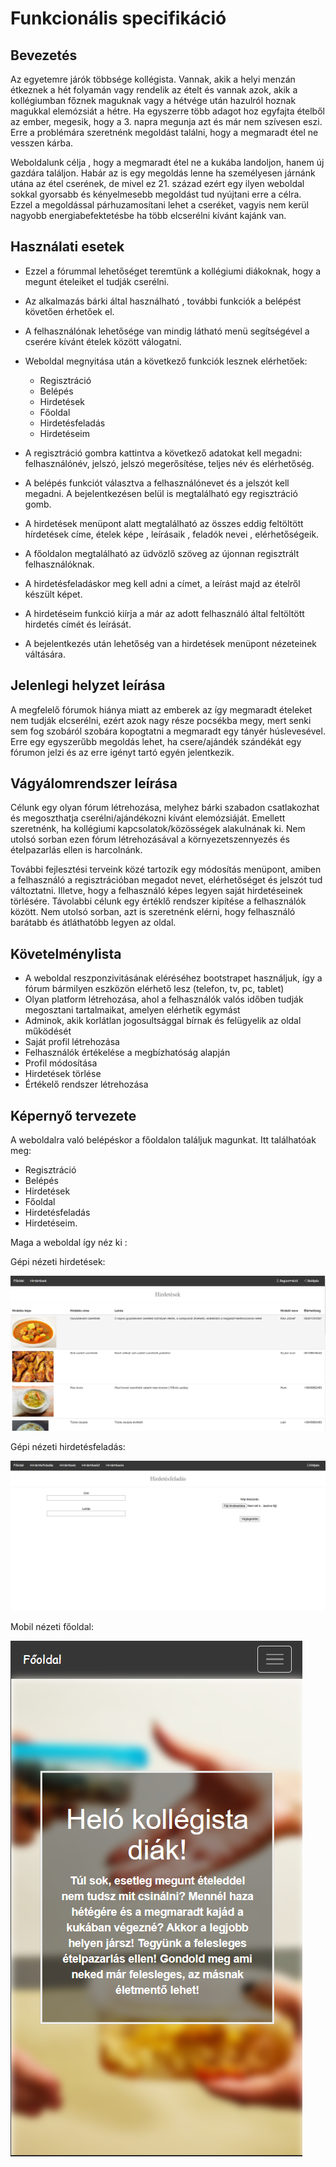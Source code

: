 # Funkcionális specifikáció


## Bevezetés

Az egyetemre járók többsége kollégista. Vannak, akik a helyi menzán étkeznek a hét 
folyamán vagy  rendelik az ételt és vannak azok, akik a kollégiumban főznek maguknak
vagy a hétvége után hazulról hoznak magukkal elemózsiát a hétre. Ha egyszerre több
adagot hoz egyfajta ételből az ember, megesik, hogy a 3. napra megunja azt és már nem
szívesen eszi. Erre a problémára szeretnénk megoldást találni, hogy a megmaradt 
étel ne vesszen kárba. 

Weboldalunk célja , hogy a megmaradt étel ne a kukába landoljon, hanem új gazdára
találjon.  Habár az is egy megoldás lenne ha személyesen járnánk utána az étel 
cserének, de mivel ez 21. század ezért egy ilyen weboldal sokkal gyorsabb és kényelmesebb
megoldást tud nyújtani erre a célra. Ezzel a megoldással párhuzamosítani lehet a cseréket,
vagyis nem kerül nagyobb energiabefektetésbe ha több elcserélni kívánt kajánk van.


## Használati esetek 

* Ezzel a fórummal lehetőséget teremtünk a kollégiumi diákoknak, hogy a megunt ételeiket
el tudják cserélni.
* Az alkalmazás bárki által használható , további funkciók a belépést követően érhetőek 
el.
* A felhasználónak lehetősége van mindig látható menü segítségével a cserére kívánt 
ételek között válogatni.
* Weboldal megnyitása után a következő funkciók lesznek elérhetőek:
  * Regisztráció 
  * Belépés
  * Hirdetések 
  * Főoldal
  * Hirdetésfeladás
  * Hirdetéseim


* A regisztráció gombra kattintva a következő adatokat kell megadni: felhasználónév,
jelszó, jelszó megerősítése, teljes név és elérhetőség.
* A belépés funkciót választva a felhasználónevet és a jelszót kell megadni. A bejelentkezésen
belül is megtalálható egy regisztráció gomb.
* A hirdetések menüpont alatt megtalálható az összes eddig feltöltött hírdetések címe,
ételek képe , leírásaik , feladók nevei , elérhetőségeik.
* A főoldalon megtalálható az üdvözlő szöveg az újonnan regisztrált felhasználóknak.
* A hirdetésfeladáskor meg kell adni a címet, a leírást majd az ételről készült képet.
* A hirdetéseim funkció kiírja a már az adott felhasználó által feltöltött hirdetés 
címét és leírását.
* A bejelentkezés után lehetőség van a hirdetések menüpont nézeteinek váltására.  


##	Jelenlegi helyzet leírása

A megfelelő fórumok hiánya miatt az emberek az így megmaradt ételeket nem tudják
elcserélni, ezért azok nagy része pocsékba megy, mert senki sem fog szobáról 
szobára kopogtatni a megmaradt egy tányér húslevesével. Erre egy egyszerűbb megoldás
lehet, ha csere/ajándék szándékát egy fórumon jelzi és az erre igényt tartó egyén
jelentkezik.


##	Vágyálomrendszer leírása

Célunk egy olyan fórum létrehozása, melyhez bárki szabadon csatlakozhat és megoszthatja
cserélni/ajándékozni kívánt elemózsiáját. Emellett szeretnénk, ha kollégiumi 
kapcsolatok/közösségek alakulnának ki. Nem utolsó sorban ezen fórum létrehozásával
a környezetszennyezés és ételpazarlás ellen is harcolnánk. 


További fejlesztési terveink közé tartozik egy módosítás menüpont, amiben a felhasználó
a regisztrációban megadot nevet, elérhetőséget és jelszót tud változtatni. Illetve, 
hogy a felhasználó képes legyen saját hirdetéseinek törlésére. Távolabbi célunk egy
értéklő rendszer kipítése a felhasználók között. Nem utolsó sorban, azt is szeretnénk 
elérni, hogy felhasználó barátabb és átláthatóbb legyen az oldal.


##	Követelménylista

*	A weboldal reszponzivitásának eléréséhez bootstrapet használjuk, így a fórum 
bármilyen eszközön elérhető lesz (telefon, tv, pc, tablet) 
*	Olyan platform létrehozása, ahol a felhasználók valós időben tudják megosztani 
tartalmaikat, amelyen elérhetik egymást
*	Adminok, akik korlátlan jogosultsággal bírnak és felügyelik az oldal működését
*	Saját profil létrehozása
*	Felhasználók értékelése a megbízhatóság alapján
*	Profil módosítása 
*	Hirdetések törlése 
*	Értékelő rendszer létrehozása


##  Képernyő tervezete

A weboldalra való belépéskor a főoldalon találjuk magunkat. Itt találhatóak meg:
* Regisztráció 
* Belépés
* Hirdetések 
* Főoldal
* Hirdetésfeladás
* Hirdetéseim.


Maga a weboldal így néz ki :

Gépi nézeti hirdetések:

![hirdetesek](img/hirdetesek.png "hirdetesek")

Gépi nézeti hirdetésfeladás:

![feladas](img/feladas.png "feladas")


Mobil nézeti főoldal:

![mobil](img/mobil.png "mobil")
